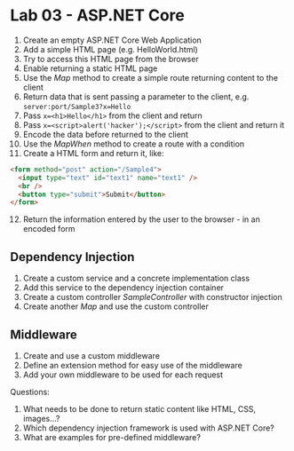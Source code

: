 # Lab 03 - ASP.NET Core

1. Create an empty ASP.NET Core Web Application
2. Add a simple HTML page (e.g. HelloWorld.html)
3. Try to access this HTML page from the browser
4. Enable returning a static HTML page
5. Use the *Map* method to create a simple route returning content to the client
6. Return data that is sent passing a parameter to the client, e.g. `server:port/Sample3?x=Hello`
7. Pass `x=<h1>Hello</h1>` from the client and return
8. Pass `x=<script>alert('hacker');</script>` from the client and return it
9. Encode the data before returned to the client
10. Use the *MapWhen* method to create a route with a condition
11. Create a HTML form and return it, like:

```html
<form method="post" action="/Sample4">
  <input type="text" id="text1" name="text1" />
  <br />
  <button type="submit">Submit</button>
</form>
```

12. Return the information entered by the user to the browser - in an encoded form

## Dependency Injection

1. Create a custom service and a concrete implementation class
1. Add this service to the dependency injection container
1. Create a custom controller *SampleController* with constructor injection
1. Create another *Map* and use the custom controller

##  Middleware

1. Create and use a custom middleware
1. Define an extension method for easy use of the middleware
1. Add your own middleware to be used for each request

Questions:

1. What needs to be done to return static content like HTML, CSS, images...?
1. Which dependency injection framework is used with ASP.NET Core?
1. What are examples for pre-defined middleware?